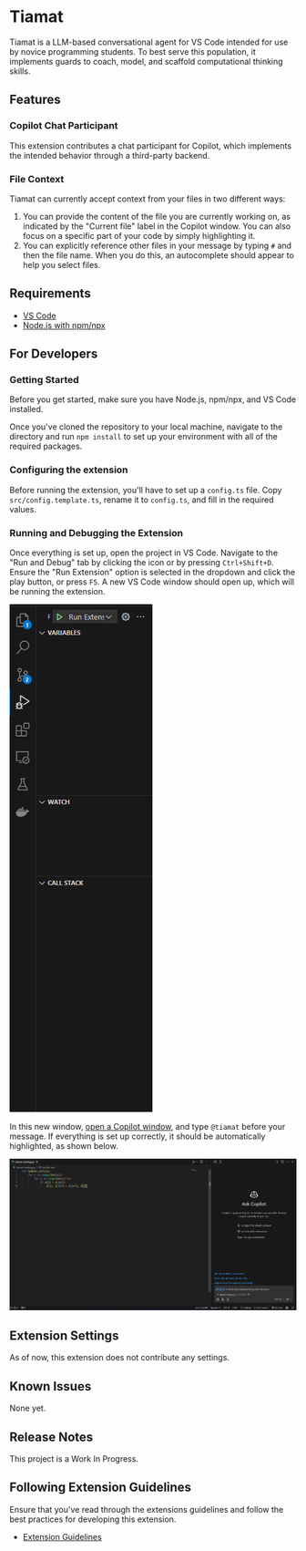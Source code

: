 # Tiamat
[]( conversation_id:123 )

Tiamat is a LLM-based conversational agent for VS Code intended for use by novice programming students. To best serve this population, it implements guards to coach, model, and scaffold computational thinking skills.

## Features

### Copilot Chat Participant
This extension contributes a chat participant for Copilot, which implements the intended behavior through a third-party backend.

### File Context
Tiamat can currently accept context from your files in two different ways:
1. You can provide the content of the file you are currently working on, as indicated by the "Current file" label in the Copilot window. You can also focus on a specific part of your code by simply highlighting it.
2. You can explicitly reference other files in your message by typing `#` and then the file name. When you do this, an autocomplete should appear to help you select files.

## Requirements

- [VS Code](https://code.visualstudio.com/download)
- [Node.js with npm/npx](https://nodejs.org/en/download/package-manager)

## For Developers

### Getting Started

Before you get started, make sure you have Node.js, npm/npx, and VS Code installed.

Once you've cloned the repository to your local machine, navigate to the directory and run `npm install` to set up your environment with all of the required packages.

### Configuring the extension

Before running the extension, you'll have to set up a `config.ts` file. Copy `src/config.template.ts`, rename it to `config.ts`, and fill in the required values.

### Running and Debugging the Extension

Once everything is set up, open the project in VS Code. Navigate to the "Run and Debug" tab by clicking the icon or by pressing `Ctrl+Shift+D`. Ensure the "Run Extension" option is selected in the dropdown and click the play button, or press `F5`. A new VS Code window should open up, which will be running the extension.

![Run and Debug Panel](/images/how_to_run.png)

In this new window, [open a Copilot window](https://code.visualstudio.com/docs/copilot/getting-started-chat#:~:text=Press%20Ctrl%2BI%20on%20your,make%20the%20port%20number%20configurable.), and type `@tiamat` before your message. If everything is set up correctly, it should be automatically highlighted, as shown below.

![Talking to Tiamat](/images/chat_panel.png)

## Extension Settings

As of now, this extension does not contribute any settings.

## Known Issues

None yet.

## Release Notes

This project is a Work In Progress.

## Following Extension Guidelines

Ensure that you've read through the extensions guidelines and follow the best practices for developing this extension.

* [Extension Guidelines](https://code.visualstudio.com/api/references/extension-guidelines)